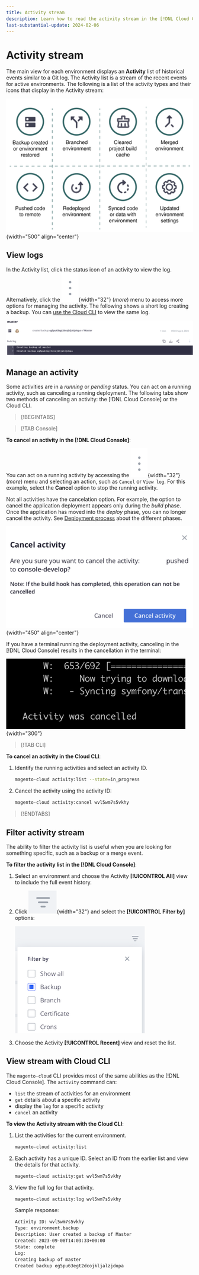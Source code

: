 ```yaml
---
title: Activity stream
description: Learn how to read the activity stream in the [!DNL Cloud Console] or the Cloud CLI for Adobe Commerce on Cloud infrastructure.
last-substantial-update: 2024-02-06
---
```

# Activity stream

The main view for each environment displays an **Activity** list of historical events similar to a Git log. The Activity list is a stream of the recent events for active environments. The following is a list of the activity types and their icons that display in the Activity stream:

![Activity types](../../assets/activity-types.svg){width="500" align="center"}

## View logs

In the Activity list, click the status icon of an activity to view the log. Alternatively, click the ![More](../../assets/icon-more.png){width="32"} (_more_) menu to access more options for managing the activity. The following shows a short log creating a backup. You can [use the Cloud CLI](#activity-stream-with-cloud-cli) to view the same log.

![Log view](../../assets/log-view.png)

## Manage an activity

Some activities are in a _running_ or _pending_ status. You can act on a running activity, such as canceling a running deployment. The following tabs show two methods of canceling an activity: the [!DNL Cloud Console] or the Cloud CLI.

>[!BEGINTABS]

>[!TAB Console]

**To cancel an activity in the [!DNL Cloud Console]**:

You can act on a running activity by accessing the ![More](../../assets/icon-more.png){width="32"} (_more_) menu and selecting an action, such as `Cancel` or `View log`. For this example, select the **Cancel** option to stop the running activity.

Not all activities have the cancelation option. For example, the option to cancel the application deployment appears only during the _build_ phase. Once the application has moved into the _deploy_ phase, you can no longer cancel the activity. See [Deployment process](../deploy/process.md) about the different phases.

![Cancel activity](../../assets/activity-icons/cancel-activity.png){width="450" align="center"}

If you have a terminal running the deployment activity, canceling in the [!DNL Cloud Console] results in the cancellation in the terminal:

![Activity cancelled in terminal](../../assets/activity-icons/activity-cancelled.png){width="300"}

>[!TAB CLI]

**To cancel an activity in the Cloud CLI**:

1. Identify the running activities and select an activity ID.

   ```bash
   magento-cloud activity:list --state=in_progress
   ```

1. Cancel the activity using the activity ID:

   ```bash
   magento-cloud activity:cancel wvl5wm7s5vkhy
   ```

>[!ENDTABS]

## Filter activity stream

The ability to filter the activity list is useful when you are looking for something specific, such as a backup or a merge event.

**To filter the activity list in the [!DNL Cloud Console]**:

1. Select an environment and choose the Activity **[!UICONTROL All]** view to include the full event history.

1. Click ![Filter by](../../assets/icon-filterby.png){width="32"} and select the **[!UICONTROL Filter by]** options:

   ![Filter activities](../../assets/activity-filter.png)

1. Choose the Activity **[!UICONTROL Recent]** view and reset the list.

## View stream with Cloud CLI

The `magento-cloud` CLI provides most of the same abilities as the [!DNL Cloud Console]. The `activity` command can:

- `list` the stream of activities for an environment
- `get` details about a specific activity
- display the `log` for a specific activity
- `cancel` an activity

**To view the Activity stream with the Cloud CLI**:

1. List the activities for the current environment.

   ```bash
   magento-cloud activity:list
   ```

1. Each activity has a unique ID. Select an ID from the earlier list and view the details for that activity.

   ```bash
   magento-cloud activity:get wvl5wm7s5vkhy
   ```

1. View the full log for that activity.

   ```bash
   magento-cloud activity:log wvl5wm7s5vkhy
   ```

   Sample response:

    ```bash
    Activity ID: wvl5wm7s5vkhy
    Type: environment.backup
    Description: User created a backup of Master
    Created: 2023-09-08T14:03:33+00:00
    State: complete
    Log:
    Creating backup of master
    Created backup eg5pu63egt2dcojkljalzjdopa
    ```
